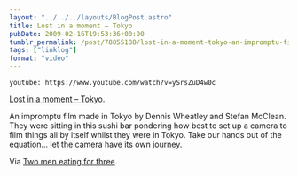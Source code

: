 ```yaml
---
layout: "../../../layouts/BlogPost.astro"
title: Lost in a moment – Tokyo
pubDate: 2009-02-16T19:53:36+00:00
tumblr_permalink: /post/78855188/lost-in-a-moment-tokyo-an-impromptu-film-made
tags: ["linklog"]
format: "video"
---
```


`youtube: https://www.youtube.com/watch?v=ySrsZuD4w0c`

[Lost in a moment &#8211; Tokyo][1].

An impromptu film made in Tokyo by Dennis Wheatley and Stefan McClean. They were sitting in this sushi bar pondering how best to set up a camera to film things all by itself whilst they were in Tokyo. Take our hands out of the equation&hellip; let the camera have its own journey.

Via [Two men eating for three][2].

[1]: https://www.youtube.com/watch?v=ySrsZuD4w0c
[2]: http://twomeneatingforthree.com/
